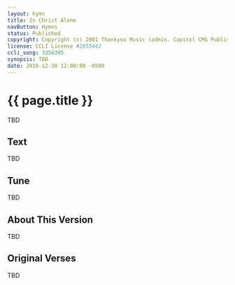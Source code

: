 ```yaml
---
layout: hymn
title: In Christ Alone
navButton: Hymns
status: Published
copyright: Copyright (c) 2001 Thankyou Music (admin. Capitol CMG Publishing)
license: CCLI License #2055442
ccli_song: 3350395
synopsis: TBD
date: 2016-12-30 12:00:00 -0500
---
```

# {{ page.title }}
TBD

## Text
TBD

## Tune
TBD

## About This Version
TBD

## Original Verses
TBD
